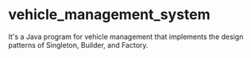 # vehicle_management_system
It's a Java program for vehicle management that implements the design patterns of Singleton, Builder, and Factory.
